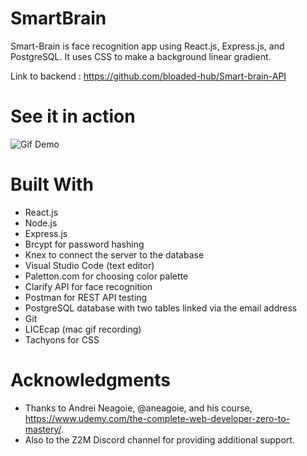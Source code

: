 # SmartBrain
Smart-Brain is face recognition app using React.js, Express.js, and PostgreSQL.
It uses CSS to make a background linear gradient.

Link to backend : https://github.com/bloaded-hub/Smart-brain-API


# See it in action
  
  ![Gif Demo](https://github.com/bloaded-hub/Smart-brain-API/blob/master/smart-brain.gif)


# Built With

   * React.js
   * Node.js
   * Express.js
   * Brcypt for password hashing
   * Knex to connect the server to the database
   * Visual Studio Code (text editor)
   * Paletton.com for choosing color palette
   * Clarify API for face recognition
   * Postman for REST API testing
   * PostgreSQL database with two tables linked via the email address
   * Git
   * LICEcap (mac gif recording)
   * Tachyons for CSS 
   
# Acknowledgments
* Thanks to Andrei Neagoie, @aneagoie, and his course, https://www.udemy.com/the-complete-web-developer-zero-to-mastery/.
* Also to the Z2M Discord channel for providing additional support.
